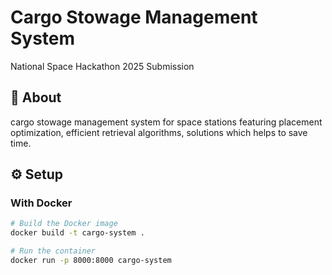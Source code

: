 # Cargo Stowage Management System 
National Space Hackathon 2025 Submission

## 🚀 About
cargo stowage management system for space stations featuring placement optimization, efficient retrieval algorithms, solutions which helps to save time.

## ⚙️ Setup

### With Docker
```bash
# Build the Docker image
docker build -t cargo-system .

# Run the container
docker run -p 8000:8000 cargo-system
